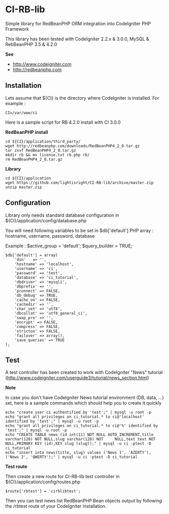 # CI-RB-lib
Simple library for RedBeanPHP ORM integration into CodeIgniter PHP Framework

This library has been tested with CodeIgniter 2.2.x & 3.0.0, MySQL & RebBeanPHP 3.5 & 4.2.0

**See**
 * http://www.codeigniter.com
 * http://redbeanphp.com

Installation
----

Lets assume that ${CI} is the directory where CodeIgniter is installed.
For example :

    CI=/var/www/ci

Here is a sample script for RB 4.2.0 install with CI 3.0.0

**RedBeanPHP install**

    cd ${CI}/application/third_party/
    wget http://redbeanphp.com/downloads/RedBeanPHP4_2_0.tar.gz
    tar zxvf RedBeanPHP4_2_0.tar.gz 
    mkdir rb && mv license.txt rb.php rb/
    rm RedBeanPHP4_2_0.tar.gz 

**Library**

    cd ${CI}/application
    wget https://github.com/lightisright/CI-RB-lib/archive/master.zip
    unzip master.zip
    
Configuration
----

Library only needs standard database configuration in ${CI}/application/config/database.php

You will need following variables to be set in $db['default'] PHP array : hostname, username, password, database

Example :
    $active_group = 'default';
    $query_builder = TRUE;
    
    $db['default'] = array(
    	'dsn'	=> '',
    	'hostname' => 'localhost',
    	'username' => 'ci',
    	'password' => 'test',
    	'database' => 'ci_tutorial',
    	'dbdriver' => 'mysqli',
    	'dbprefix' => '',
    	'pconnect' => FALSE,
    	'db_debug' => TRUE,
    	'cache_on' => FALSE,
    	'cachedir' => '',
    	'char_set' => 'utf8',
    	'dbcollat' => 'utf8_general_ci',
    	'swap_pre' => '',
    	'encrypt' => FALSE,
    	'compress' => FALSE,
    	'stricton' => FALSE,
    	'failover' => array(),
    	'save_queries' => TRUE
    );

Test
----

A test controller has been created to work with CodeIgniter "News" tutorial (http://www.codeigniter.com/userguide3/tutorial/news_section.html)

**Note**

In case you don't have CodeIgniter News tutorial environment (DB, data, ...) set, here is a sample commands which should help you to create it quickly

    echo "create user ci authentified by 'test';" | mysql -u root -p
    echo "grant all privileges on ci_tutorial.* to ci@'localhost' identified by 'test';" | mysql -u root -p
    echo "grant all privileges on ci_tutorial.* to ci@'%' identified by 'test';" | mysql -u root -p
    echo "CREATE TABLE news (id int(11) NOT NULL AUTO_INCREMENT,title varchar(128) NOT NULL,slug varchar(128) NOT     NULL,text text NOT NULL,PRIMARY KEY (id),KEY slug (slug));" | mysql -u ci -ptest -D ci_tutorial
    echo "insert into news(title, slug) values ('News 1', 'AZERTY'), ('News 2', 'QWERTY');" | mysql -u ci -ptest -D ci_tutorial

**Test route**

Then create a new route for CI-RB-lib test controller in ${CI}/application/config/routes.php

    $route['rbtest'] = 'cirblibtest';

Then you can test news list RedBeanPHP Bean objects output by following the /rbtest route of your CodeIgniter installation.


